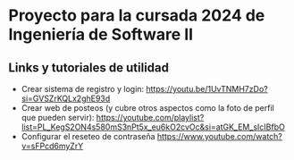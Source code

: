 # Proyecto para la cursada 2024 de Ingeniería de Software II


## Links y tutoriales de utilidad

* Crear sistema de registro y login: https://youtu.be/1UvTNMH7zDo?si=GVSZrKQLx2ghE93d
* Crear web de posteos (y cubre otros aspectos como la foto de perfil que pueden servir): https://youtube.com/playlist?list=PL_KegS2ON4s580mS3nPt5x_eu6kO2cvOc&si=atGK_EM_sIcIBfbO
* Configurar el reseteo de contraseña https://www.youtube.com/watch?v=sFPcd6myZrY

